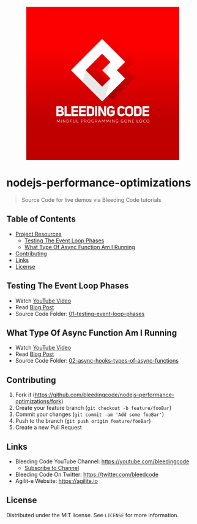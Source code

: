 <p align="center">
  <a href="https://youtube.com/bleedingcode">
    <img
      alt="Bleeding Code"
      src="./assets/bleeding-code-logo-slogan.jpg"
      width="400"
    />
  </a>
</p>

# nodejs-performance-optimizations
> Source Code for live demos via Bleeding Code tutorials

## Table of Contents

- [Project Resources](#table-of-contents)
    - [Testing The Event Loop Phases](#testing-the-event-loop-phases)
    - [What Type Of Async Function Am I Running](#what-type-of-async-function-am-i-running)
- [Contributing](#contributing)
- [Links](#links)
- [License](#license)

## Testing The Event Loop Phases

- Watch [YouTube Video](https://youtu.be/ol56smloW2Q)
- Read [Blog Post](http://bleedingcode.com/managing-the-event-loop-phases/)
- Source Code Folder: [01-testing-event-loop-phases](/01-testing-event-loop-phases)

## What Type Of Async Function Am I Running

- Watch [YouTube Video](https://youtu.be/ol56smloW2Q)
- Read [Blog Post](http://bleedingcode.com/managing-the-event-loop-phases/)
- Source Code Folder: [02-async-hooks-types-of-async-functions](/02-async-hooks-types-of-async-functions)

## Contributing

1. Fork it (<https://github.com/bleedingcode/nodejs-performance-optimizations/fork>)
2. Create your feature branch (`git checkout -b feature/fooBar`)
3. Commit your changes (`git commit -am 'Add some fooBar'`)
4. Push to the branch (`git push origin feature/fooBar`)
5. Create a new Pull Request

## Links

- Bleeding Code YouTube Channel: https://youtube.com/bleedingcode
   - [Subscribe to Channel](https://youtube.com/bleedingcode)
- Bleeding Code On Twitter: https://twitter.com/bleedcode
- Agilit-e Website: https://agilite.io

## License

Distributed under the MIT license. See ``LICENSE`` for more information.